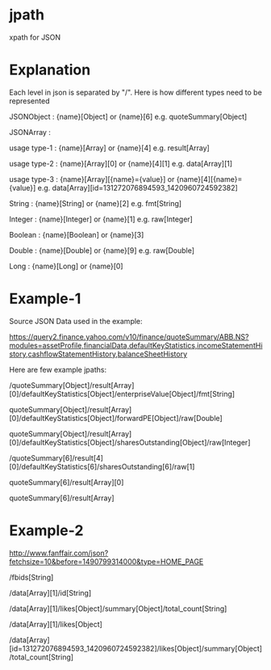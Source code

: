 # jpath
xpath for JSON

# Explanation
Each level in json is separated by "/". Here is how different types need to be represented

JSONObject : {name}[Object] or {name}[6] e.g. quoteSummary[Object]

JSONArray  : 

usage type-1 : {name}[Array] or {name}[4] e.g. result[Array]

usage type-2 : {name}[Array][0] or {name}[4][1] e.g. data[Array][1]

usage type-3 : {name}[Array][{name}={value}] or {name}[4][{name}={value}] e.g. data[Array][id=131272076894593_1420960724592382]


String     : {name}[String] or {name}[2] e.g. fmt[String]

Integer    : {name}[Integer] or {name}[1] e.g. raw[Integer]

Boolean    : {name}[Boolean] or {name}[3]

Double     : {name}[Double] or {name}[9] e.g. raw[Double]

Long       : {name}[Long] or {name}[0]


# Example-1 
Source JSON Data used in the example:

https://query2.finance.yahoo.com/v10/finance/quoteSummary/ABB.NS?modules=assetProfile,financialData,defaultKeyStatistics,incomeStatementHistory,cashflowStatementHistory,balanceSheetHistory

Here are few example jpaths:

/quoteSummary[Object]/result[Array][0]/defaultKeyStatistics[Object]/enterpriseValue[Object]/fmt[String]

quoteSummary[Object]/result[Array][0]/defaultKeyStatistics[Object]/forwardPE[Object]/raw[Double]

quoteSummary[Object]/result[Array][0]/defaultKeyStatistics[Object]/sharesOutstanding[Object]/raw[Integer]

/quoteSummary[6]/result[4][0]/defaultKeyStatistics[6]/sharesOutstanding[6]/raw[1]

quoteSummary[6]/result[Array][0]

quoteSummary[6]/result[Array]

# Example-2

http://www.fanffair.com/json?fetchsize=10&before=1490799314000&type=HOME_PAGE

/fbids[String]

/data[Array][1]/id[String]

/data[Array][1]/likes[Object]/summary[Object]/total_count[String]

/data[Array][1]/likes[Object]

/data[Array][id=131272076894593_1420960724592382]/likes[Object]/summary[Object]/total_count[String]

